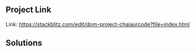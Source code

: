 ## Project Link
Link: https://stackblitz.com/edit/dom-project-chaiaurcode?file=index.html
## Solutions
